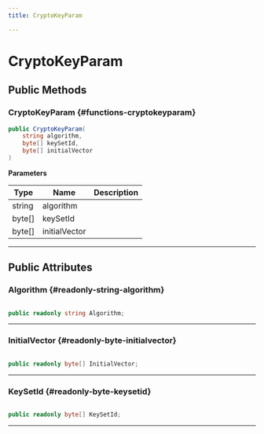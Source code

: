 ```yaml
---
title: CryptoKeyParam

---
```


# CryptoKeyParam










## Public Methods

###  CryptoKeyParam {#functions-cryptokeyparam}

```csharp
public CryptoKeyParam(
    string algorithm,
    byte[] keySetId,
    byte[] initialVector
)
```


**Parameters**

| Type | Name  | Description  | 
|--|--|--|
| string |algorithm||
| byte[] |keySetId||
| byte[] |initialVector||






-----------

## Public Attributes

### Algorithm {#readonly-string-algorithm}

```csharp

public readonly string Algorithm;

```






-----------

### InitialVector {#readonly-byte-initialvector}

```csharp

public readonly byte[] InitialVector;

```






-----------

### KeySetId {#readonly-byte-keysetid}

```csharp

public readonly byte[] KeySetId;

```






-----------


